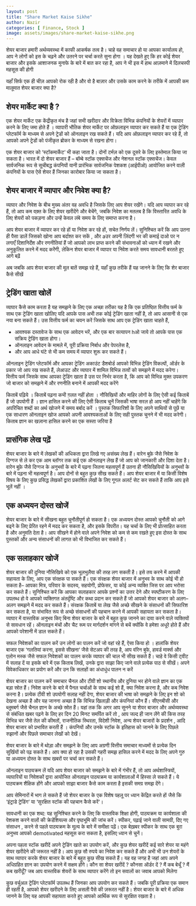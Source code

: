 ```yaml
---
layout: post
title: "Share Market Kaise Sikhe"
author: Nazir
categories: [ Finance, Stock ]
image: assets/images/share-market-kaise-sikhe.png
---
```


शेयर बाजार हमारी अर्थव्यवस्था में काफी आकर्षक तत्व है। चाहे वह समाचार हो या आपका कार्यालय हो, आप ने लोगों को इस के चढ़ने और उतरने पर चर्चा करते सुना होगा । यह देखते हुए कि हर कोई शेयर बाजार और इसके आशाजनक मुनाफे के बारे में बात कर रहा है,  आप ने भी इस में हाथ आज़माने में दिलचस्पी महसूस की होगी 

यहाँ सिर्फ एक ही चीज़ आपको रोक रही है और वो है बाज़ार और उसके काम करने के तरीके में आपकी कम मालूमात शेयर बाजार क्या है?

## शेयर मार्केट क्या है ?

एक शेयर  मार्केट  एक केंद्रीकृत मंच है जहां सभी खरीदार और विक्रेता विभिन्न कंपनियों के शेयरों में व्यापार करने के लिए जमा होते हैं । व्यापारी भौतिक शेयर  मार्केट पर ऑफ़लाइन व्यापार कर सकते हैं या एक ट्रेडिंग प्लेटफॉर्म के माध्यम से अपने ट्रेडों को ऑनलाइन रख सकते हैं। यदि आप ऑफ़लाइन व्यापार कर रहे हैं, तो आपको अपने ट्रेडों को पंजीकृत ब्रोकर के माध्यम से रखना होगा।

एक शेयर बाजार को ‘स्टॉकमार्केट‘ भी कहा जाता है। दोनों  टर्मज़ को एक दूसरे के लिए इस्तेमाल किया जा सकता है। भारत में दो शेयर बाजार हैं – बॉम्बे स्टॉक एक्सचेंज और नेशनल स्टॉक एक्सचेंज। केवल सार्वजनिक रूप से सूचीबद्ध कंपनियों यानी प्रारंभिक सार्वजनिक पेशकश (आईपीओ) आयोजित करने वाली कंपनियों के पास ऐसे शेयर हैं जिनका कारोबार किया जा सकता है।

## शेयर बाजार में व्यापार और निवेश क्या है?
व्यापार और निवेश के बीच मुख्य अंतर वह अवधि है जिसके लिए आप शेयर रखेंगे। यदि आप व्यापार कर रहे हैं, तो आप  कम वक़्त के लिए  शेयर  खरीदेंगे और बेचेंगे, जबकि निवेश का मतलब है कि विस्तारित अवधि के लिए शेयरों को पकड़ना और उन्हें केवल  लंबे समय के लिए  समाप्त करना है।

आप शेयर बाजार में व्यापार कर रहे हों या निवेश कर रहे हों, सचेत निर्णय लें। सुनिश्चित करें कि आप  उतना ही पैसा डालें जिसको खोना आप बर्दाश्त कर सकें , और aउर अपनी ज़िंदगी भर की कमाई दाओ पर न लगाएँ  दिशानिर्देश और रणनीतियां हैं जो आपको लाभ प्राप्त करने की संभावनाओं को ध्यान में रखने और अनुकूलित करने में मदद करेंगी, लेकिन शेयर बाजार में व्यापार या निवेश करते समय सावधानी  बरतते हुए आगे बढ़ें 

अब जबकि  आप शेयर बाजार की मूल बातें समझ रहे हैं, यहाँ कुछ तरीके हैं यह जानने के लिए  कि  शेर बाजार कैसे सीखें 

## ट्रेडिंग खाता खोलें
व्यापार कैसे काम करता है यह  समझने के लिए एक अच्छा तरीका यह है कि  एक प्रतिष्ठित वित्तीय फर्म के साथ एक ट्रेडिंग खाता  खोलिए यदि आपके पास अभी तक कोई ट्रेडिंग खाता नहीं है, तो आप आसानी से एक नया बना सकते हैं। उस वित्तीय फर्म का चयन करें जिसके साथ आप एक ट्रेडिंग खाता चाहते हैं, 

- आवश्यक दस्तावेज के साथ एक आवेदन भरें, और एक बार सत्यापन hओ जाये तो आपके पास एक सक्रिय ट्रेडिंग खाता होगा। 
- ऑनलाइन आवेदन के मामले में, पूरी प्रक्रिया निर्बाध और पेपरलेस है, 
- और आप आधे घंटे से भी कम समय में व्यापार शुरू कर सकते हैं।

ऑनलाइन ट्रेडिंग प्लेटफॉर्म और आपका ट्रेडिंग अकाउंट डैशबोर्ड आपको विभिन्न ट्रेडिंग विकल्पों, ऑर्डर के प्रकार जो आप रख सकते हैं, लेआउट और व्यापार में शामिल विभिन्न तत्वों को समझने में मदद करेगा। वित्तीय फर्म जिसके साथ  आपका ट्रेडिंग खाता है  उस पर निर्भर करता है, कि आप को  विभिन्न मुक्त उपकरण जो बाजार को समझने में और रणनीति बनाने में  आपकी मदद करेंगे 

किताबें पढ़िये । किताबें पढ़ना कभी ग़लत नहीं होता । नौसिखियों और माहिर लोगों के लिए ऐसी कई किताबें हैं जो उपयोगी हैं । ज्ञान हासिल करने की लिए ऐसी किताब चुनें जिसकी भाषा सरल हो आप नहीं चाहेंगे कि अपरिचित शब्दों का अर्थ खोजने में समय बर्बाद करें । पुस्तक सिफारिशों के लिए अपने साथियों से पूछें या एक साधारण ऑनलाइन खोज आपको अपनी आवश्यकताओं के लिए सही पुस्तक चुनने में भी मदद करेगी।  किताब ज्ञान का खज़ाना हासिल करने का एक सस्ता जरिया है 

## प्रासंगिक लेख पढ़ें
शेयर बाजार के बारे में  लेखकों की अधिकता द्वारा लिखे गए असंख्य लेख हैं।   वारेन बुफ़े जैसे निवेश के दिग्गज से ले कर एक आम ब्लॉगर तक कई एक ऑनलाइन लेख हैं  जो आप को जानकारी और दिशा देता है।  वारेन बुफ़े जैसे दिग्गज के अनुभवों के बारे में पढ़ना जितना महत्वपूर्ण हैं उतना ही नौसिखियियों के अनुभवों  के बारे में पढ़ना  भी महत्वपूर्ण है। आप दोनों से बहुत कुछ सीख सकते हैं। आप शेयर बाजार में या किसी विशेष विषय के लिए कुछ प्रसिद्ध लेखकों द्वारा प्रकाशित लेखों के लिए गूगल अलर्ट सेट कर सकते हैं ताकि आप इसे  भूलें नहीं । 

## एक अध्ययन दोस्त खोजें
शेयर बाजार के बारे में सीखना बहुत चुनौतीपूर्ण हो सकता है। एक अध्ययन दोस्त आपको चुनौती को आगे   बढ्ने के लिए प्रेरित रहने में मदद कर सकता है, और इसके विपरीत। यह चर्चा के लिए भी प्रोत्साहित करता है और अनुमति देता है। आप सीखने में होने वाले  अपने निवेश को कम से कम रखते हुए इस दोस्त के साथ पुस्तकों और अन्य संसाधनों की लागत को भी विभाजित कर सकते हैं।

## एक सलाहकार खोजें
शेयर बाजार की दुनिया  नौसिखिये  को एक भूलभुलैया की तरह लग  सकती है। इसे  तय करने में आपकी सहायता के लिए, आप एक संरक्षक पा सकते हैं। एक संरक्षक शेयर बाजार में अनुभव के साथ कोई भी हो सकता है– आपका  मित्र, परिवार के सदस्य, सहयोगी, प्रोफेसर, या कोई अन्य व्यक्ति  जिस पर आप भरोसा कर सकते हैं। सुनिश्चित करें कि आपका सलाहकार आपके प्रश्नों का उत्तर  देने  और स्पष्टीकरण के लिए उपलब्ध  हो वे आपको व्यक्तिगत अंतर्दृष्टि और  कथा प्रदान कर सकते हैं जो आपको शेयर बाजार को अलग–अलग समझने में मदद कर सकते हैं। संरक्षक किताबें या लेख जैसे अच्छे सीखने के संसाधनों की सिफारिश कर सकता है, या संभावित रूप से अच्छे संसाधनों की पहचान करने में आपकी सहायता कर सकता है। व्यापार में वास्तविक अनुभव किए बिना शेयर बाजार के बारे में बहुत कुछ जानने का दावा करने वाले व्यक्तियों से सावधान रहें। ऑनलाइन मंचों और चैट रूम पर मार्गदर्शन मांगने से बचें क्योंकि वे हमेशा  अधूरे होते हैं और आपको परेशानी में डाल सकते हैं।

सफल निवेशकों का पालन करें
उन लोगों का पालन करें जो वहां रहे हैं, ऐसा किया हो । हालांकि शेयर बाजार एक ‘गलतियां करना, इससे सीखना‘ जैसे सेटअप की तरह है, आप वॉरेन बुफे, हावर्ड मार्क्स और एलोन मस्क जैसे सफल निवेशकों का पालन करके व्यापार की चाल भी सीख सकते हैं। चाहे वे किसी ट्वीट में सलाह दें या इसके बारे में एक किताब लिखें, उनके द्वारा साझा किए जाने वाले प्रत्येक पाठ से सीखें। अपने विवेकाधिकार का प्रयोग करें और उन कि सलाहों का अंधाधुंध पालन न करें 

शेयर बाजार का पालन करें
समाचार चैनल और टीवी शो स्थानीय और दुनिया भर  होने वाले ज्ञान का एक बड़ा स्रोत हैं। निवेश करने के बारे में पैनल चर्चाओं के साथ कई शो हैं, क्या निवेश करना है, और कब निवेश करना है। प्रत्येक टीवी शो उपयोगी सलाह नहीं देगा, शेयर बाजार की भाषा को समझने के लिए इन शो को देखना अच्छा है और यह जानना अच्छा है कि विभिन्न खिलाड़ी और कंपनियां कौन हैं। सीएनबीसी और ब्लूमबर्ग जैसे चैनल ज्ञान के अच्छे स्रोत हैं। यहां तक कि अगर आप सुनने या शेयर बाजार और अर्थव्यवस्था से संबंधित खबर पढ़ने के लिए हर दिन 20 मिनट समर्पित करें तो , आप जल्द ही जान लेंगे की किस तरह  विभिन्न चर  जैसे तेल की कीमतों, राजनीतिक स्थिरता, विदेशी निवेश, अन्य शेयर बाजारों के प्रदर्शन , आदि शेयर बाजार को प्रभावित करती हैं  । कंपनियों और उनके स्टॉक के इतिहास को जानने के लिए पिछले रुझानों और पिछले समाचार लेखों को देखें।

शेयर बाजार के बारे में थोड़ा और समझने के लिए आप अग्रणी वित्तीय समाचार माध्यमों  से प्रत्येक दिन सुर्खियों को पढ़ सकते हैं। आप क्या हो रहा है  उसकी गहरी समझ हासिल करने में मदद के लिए अपने गुरु या अध्ययन दोस्त के साथ खबरों पर चर्चा कर सकते हैं।

ऑनलाइन पाठ्यक्रम लें
यदि आप शेयर बाजार को समझने के बारे में गंभीर हैं, तो आप अर्थशास्त्रियों, व्यापारियों या निवेशकों द्वारा आयोजित ऑनलाइन पाठ्यक्रम या कार्यशालाओं में  हिस्सा ले  सकते हैं। ये पाठ्यक्रम शैक्षिक होंगे और आपको साझा बाजार कैसे काम करता है इसकी समग्र समझ देंगे।

आप सेमिनारों में भाग ले सकते हैं जो शेयर बाजार के एक विशेष पहलू पर ध्यान केंद्रित करते  हों जैसे कि ‘इंट्राडे ट्रेडिंग‘ या ‘सुरक्षित स्टॉक की पहचान कैसे करें‘।

सावधानी का एक शब्द: यह सुनिश्चित करने के लिए कि वास्तविक शिक्षा होगी, पाठ्यक्रम या कार्यशाला की पेशकश करने वालों की क्रेडेंशियल्स और पृष्ठभूमि की जांच करें। स्पीकर,  पढ़ाई जाने वाली सामग्री, दिए गए संसाधन , करने से पहले पाठ्यक्रम के मूल्य के बारे में समीक्षा पढ़ें। एक बेख़बर स्पीकर के साथ एक बुरा अनुभव आपको demotivated महसूस करा सकता है, इसलिए ध्यान से चुनें।

अपना पहला स्टॉक खरीदें
अपने ट्रेडिंग खाते का उपयोग करें, और कुछ शेयर   खरीदें कई  सारे शेयर या महंगे शेयर खरीदेने की जरूरत नहीं है। आप कुछ सौ रुपये का निवेश कर सकते हैं और अभी भी उन शेयरों के साथ व्यापार करके शेयर बाजार के बारे में बहुत कुछ सीख सकते हैं। यह वह जगह है जहां आप अपने अधिग्रहित ज्ञान का उपयोग करने में सक्षम होंगे। कौन सा  शेयर खरीदें ?  कौनसा ऑर्डर दें ? मैं कब बेचूँ ? मैं कब खरीदूँ? जब आप वास्तविक शेयरों के साथ व्यापार  करेंगे तो इन सवालों का जवाब  आपको मिलेगा 

कुछ वर्चुअल ट्रेडिंग प्लेटफॉर्म उपलब्ध हैं जिनका आप उपयोग कर सकते हैं। जबकि पूरी प्रक्रिया एक समान ही रहती है, आपको शेयर खरीदने के लिए असली पैसे की ज़रूरत नहीं है।  शेयर बाजार के बारे में अधिक जानने  के लिए यह आपकी सहायता करते हुए आपको  आर्थिक रूप से सुरक्षित रखता है।
